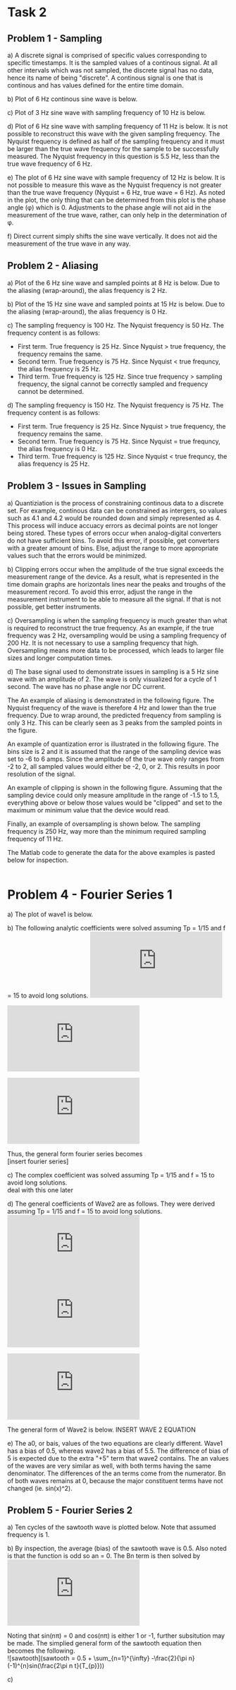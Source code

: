 # Task 2  

## Problem 1 - Sampling
a) A discrete signal is comprised of specific values corresponding to specific timestamps. It is the sampled values of a continous signal. At all other intervals which was not sampled, the discrete signal has no data, hence its name of being "discrete". A continous signal is one that is continous and has values defined for the entire time domain.  

b) Plot of 6 Hz continous sine wave is below.  

c) Plot of 3 Hz sine wave with sampling frequency of 10 Hz is below.  

d) Plot of 6 Hz sine wave with sampling frequency of 11 Hz is below. It is not possible to reconstruct this wave with the given sampling frequency. The Nyquist frequency is defined as half of the sampling frequency and it must be larger than the true wave frequency for the sample to be successfully measured. The Nyquist frequency in this question is 5.5 Hz, less than the true wave frequency of 6 Hz.   

e) The plot of 6 Hz sine wave with sample frequency of 12 Hz is below. It is not possible to measure this wave as the Nyquist frequency is not greater than the true wave frequency (Nyquist = 6 Hz, true wave = 6 Hz). As noted in the plot, the only thing that can be determined from this plot is the phase angle (φ) which is 0. Adjustments to the phase angle will not aid in the measurement of the true wave, rather, can only help in the determination of φ.  

f) Direct current simply shifts the sine wave vertically. It does not aid the measurement of the true wave in any way.  

## Problem 2 - Aliasing 
a) Plot of the 6 Hz sine wave and sampled points at 8 Hz is below. Due to the aliasing (wrap-around), the alias frequency is 2 Hz.  

b) Plot of the 15 Hz sine wave and sampled points at 15 Hz is below. Due to the aliasing (wrap-around), the alias frequency is 0 Hz.  

c) The sampling frequency is 100 Hz. The Nyquist frequency is 50 Hz. The frequency content is as follows:
* First term. True frequency is 25 Hz. Since Nyquist > true frequency, the frequency remains the same.
* Second term. True frequency is 75 Hz. Since Nyquist < true frequncy, the alias frequency is 25 Hz. 
* Third term. True frequency is 125 Hz. Since true frequency > sampling frequency, the signal cannot be correctly sampled and frequency cannot be determined.  

d) The sampling frequency is 150 Hz. The Nyquist frequency is 75 Hz. The frequency content is as follows:
* First term. True frequency is 25 Hz. Since Nyquist > true frequency, the frequency remains the same.
* Second term. True frequency is 75 Hz. Since Nyquist = true frequncy, the alias frequency is 0 Hz. 
* Third term. True frequency is 125 Hz. Since Nyquist < true frequncy, the alias frequency is 25 Hz.  

## Problem 3 - Issues in Sampling
a) Quantiziation is the process of constraining continous data to a discrete set. For example, continous data can be constrained as intergers, so values such as 4.1 and 4.2 would be rounded down and simply represented as 4. This process will induce accuacy errors as decimal points are not longer being stored. These types of errors occur when analog-digital converters do not have sufficient bins. To avoid this error, if possible, get converters with a greater amount of bins. Else, adjust the range to more appropriate values such that the errors would be minimized.  

b) Clipping errors occur when the amplitude of the true signal exceeds the measurement range of the device. As a result, what is represented in the time domain graphs are horizontals lines near the peaks and troughs of the measurement record. To avoid this error, adjust the range in the measurement instrument to be able to measure all the signal. If that is not possible, get better instruments.  

c) Oversampling is when the sampling frequency is much greater than what is required to reconstruct the true frequency. As an example, if the true frequency was 2 Hz, oversampling would be using a sampling frequency of 200 Hz. It is not necessary to use a sampling frequency that high. Oversampling means more data to be processed, which leads to larger file sizes and longer computation times.  

d) The base signal used to demonstrate issues in sampling is a 5 Hz sine wave with an amplitude of 2. The wave is only visualized for a cycle of 1 second. The wave has no phase angle nor DC current.  

The An example of aliasing is demonstrated in the following figure. The Nyquist frequency of the wave is therefore 4 Hz and lower than the true frequency. Due to wrap around, the predicted frequency from sampling is only 3 Hz. This can be clearly seen as 3 peaks from the sampled points in the figure.  

An example of quantization error is illustrated in the following figure. The bins size is 2 and it is assumed that the range of the sampling device was set to -6 to 6 amps. Since the amplitude of the true wave only ranges from -2 to 2, all sampled values would either be -2, 0, or 2. This results in poor resolution of the signal.  

An example of clipping is shown in the following figure. Assuming that the sampling device could only measure amplitude in the range of -1.5 to 1.5, everything above or below those values would be "clipped" and set to the maximum or minimum value that the device would read.  

Finally, an example of oversampling is shown below. The sampling frequency is 250 Hz, way more than the minimum required sampling frequency of 11 Hz.  

The Matlab code to generate the data for the above examples is pasted below for inspection.  

```matlab

```

# Problem 4 - Fourier Series 1
a) The plot of wave1 is below.  

b) The following analytic coefficients were solved assuming Tp = 1/15 and f = 15 to avoid long solutions. 
![a0](https://latex.codecogs.com/gif.latex?%5Cfrac%7Ba_%7B0%7D%7D%7B2%7D%3D%20%5Cfrac%7B1%7D%7BT_%7Bp%7D%7D%5Cint_%7B-%5Cfrac%7BT_%7Bp%7D%7D%7B2%7D%7D%5E%7B%5Cfrac%7BT_%7Bp%7D%7D%7B2%7D%7D%20sin%5E%7B2%7D%282%5Cpi%20f_%7B0%7Dt%29%20dt%3D%2015%5Cint_%7B-%5Cfrac%7B1%7D%7B30%7D%7D%5E%7B%5Cfrac%7B1%7D%7B30%7D%7D%20sin%5E%7B2%7D%2830%5Cpi%20t%29dt%20%3D%200.5)  

![an](https://latex.codecogs.com/gif.latex?%5Csmall%20a_%7Bn%7D%3D%20%5Cfrac%7B2%7D%7BT_%7Bp%7D%7D%5Cint_%7B-%5Cfrac%7BT_%7Bp%7D%7D%7B2%7D%7D%5E%7B%5Cfrac%7BT_%7Bp%7D%7D%7B2%7D%7D%20sin%5E%7B2%7D%282%5Cpi%20f_%7B0%7Dt%29%20cos%28%5Cfrac%7B2%5Cpi%20nt%7D%7BT_%7Bp%7D%7D%29dt%3D%2030%5Cint_%7B-%5Cfrac%7B1%7D%7B30%7D%7D%5E%7B%5Cfrac%7B1%7D%7B30%7D%7D%20sin%5E%7B2%7D%2830%5Cpi%20t%29%20cos%2860%5Cpi%20n%20t%29dt%3D%20-%5Cdfrac%7B%5Csin%5Cleft%282%7B%5Cpi%7Dn%5Cright%29%7D%7B2%7B%5Cpi%7Dn%5Cleft%28n%5E2-1%5Cright%29%7D)  

![bn](https://latex.codecogs.com/gif.latex?%5Csmall%20b_%7Bn%7D%3D%20%5Cfrac%7B2%7D%7BT_%7Bp%7D%7D%5Cint_%7B-%5Cfrac%7BT_%7Bp%7D%7D%7B2%7D%7D%5E%7B%5Cfrac%7BT_%7Bp%7D%7D%7B2%7D%7D%20sin%5E%7B2%7D%282%5Cpi%20f_%7B0%7Dt%29%20sin%28%5Cfrac%7B2%5Cpi%20nt%7D%7BT_%7Bp%7D%7D%29dt%3D%2030%5Cint_%7B-%5Cfrac%7B1%7D%7B30%7D%7D%5E%7B%5Cfrac%7B1%7D%7B30%7D%7D%20sin%5E%7B2%7D%2830%5Cpi%20t%29%20sin%2830%5Cpi%20n%20t%29dt%3D%200)  

Thus, the general form fourier series becomes  
[insert fourier series]  

c) The complex coefficient was solved assuming Tp = 1/15 and f = 15 to avoid long solutions.  
deal with this one later  

d) The general coefficients of Wave2 are as follows. They were derived assuming Tp = 1/15 and f = 15 to avoid long solutions.  
![a0](https://latex.codecogs.com/gif.latex?%5Csmall%20%5Cfrac%7Ba_%7B0%7D%7D%7B2%7D%3D%20%5Cfrac%7B1%7D%7BT_%7Bp%7D%7D%5Cint_%7B-%5Cfrac%7BT_%7Bp%7D%7D%7B2%7D%7D%5E%7B%5Cfrac%7BT_%7Bp%7D%7D%7B2%7D%7D%20%5Bsin%5E%7B2%7D%282%5Cpi%20f_%7B0%7Dt%29&plus;5%5Ddt%20%3D%2015%5Cint_%7B-%5Cfrac%7B1%7D%7B30%7D%7D%5E%7B%5Cfrac%7B1%7D%7B30%7D%7D%20%5Bsin%5E%7B2%7D%2830%5Cpi%20t%29%20&plus;%205%5Ddt%20%3D%205.5)  
![an](https://latex.codecogs.com/gif.latex?%5Cdpi%7B200%7D%20%5Ctiny%20a_%7Bn%7D%3D%20%5Cfrac%7B2%7D%7BT_%7Bp%7D%7D%5Cint_%7B-%5Cfrac%7BT_%7Bp%7D%7D%7B2%7D%7D%5E%7B%5Cfrac%7BT_%7Bp%7D%7D%7B2%7D%7D%20%5Bsin%5E%7B2%7D%282%5Cpi%20f_%7B0%7Dt%29&plus;5%5D%20cos%28%5Cfrac%7B2%5Cpi%20nt%7D%7BT_%7Bp%7D%7D%29dt%3D%2030%5Cint_%7B-%5Cfrac%7B1%7D%7B30%7D%7D%5E%7B%5Cfrac%7B1%7D%7B30%7D%7D%20%5Bsin%5E%7B2%7D%2830%5Cpi%20t%29&plus;5%5D%20cos%2860%5Cpi%20n%20t%29dt%3D%20%5Cdfrac%7B2%5Cleft%285n%5E2-22%5Cright%29%5Csin%5Cleft%28%7B%5Cpi%7Dn%5Cright%29%7D%7B%7B%5Cpi%7Dn%5Cleft%28n%5E2-4%5Cright%29%7D)  

![bn](https://latex.codecogs.com/gif.latex?%5Cdpi%7B200%7D%20%5Ctiny%20b_%7Bn%7D%3D%20%5Cfrac%7B2%7D%7BT_%7Bp%7D%7D%5Cint_%7B-%5Cfrac%7BT_%7Bp%7D%7D%7B2%7D%7D%5E%7B%5Cfrac%7BT_%7Bp%7D%7D%7B2%7D%7D%20%5Bsin%5E%7B2%7D%282%5Cpi%20f_%7B0%7Dt%29&plus;5%5D%20sin%28%5Cfrac%7B2%5Cpi%20nt%7D%7BT_%7Bp%7D%7D%29%3D%2030%5Cint_%7B-%5Cfrac%7B1%7D%7B30%7D%7D%5E%7B%5Cfrac%7B1%7D%7B30%7D%7D%20%5Bsin%5E%7B2%7D%2830%5Cpi%20t%29&plus;5%5D%20sin%2830%5Cpi%20n%20t%29%3D%200)  

The general form of Wave2 is below. 
INSERT WAVE 2 EQUATION  

e) The a0, or bais, values of the two equations are clearly different. Wave1 has a bias of 0.5, whereas wave2 has a bias of 5.5. The difference of bias of 5 is expected due to the extra "+5" term that wave2 contains. The an values of the waves are very similar as well, with both terms having the same denominator. The differences of the an terms come from the numerator. Bn of both waves remains at 0, because the major constituent terms have not changed (ie. sin(x)^2).  

## Problem 5 - Fourier Series 2
a) Ten cycles of the sawtooth wave is plotted below. Note that assumed frequency is 1.  

b) By inspection, the average (bias) of the sawtooth wave is 0.5. Also noted is that the function is odd so an = 0. The Bn term is then solved by  
![bn](https://latex.codecogs.com/gif.latex?b_%7Bn%7D%3D%20%5Cfrac%7B2%7D%7BT_%7Bp%7D%7D%5Cint_%7B-%5Cfrac%7BT_%7Bp%7D%7D%7B2%7D%7D%5E%7B%5Cfrac%7BT_%7Bp%7D%7D%7B2%7D%7D%20t%20sin%28%5Cfrac%7B2%5Cpi%20nt%7D%7BT_%7Bp%7D%7D%29dt%3D%20%5Cfrac%7BT_%7Bp%7D%28sin%28%5Cpi%20n%29-%5Cpi%20ncos%28%5Cpi%20n%29%29%7D%7B%5Cpi%5E%7B2%7Dn%5E%7B2%7D%7D)  

Noting that sin(nπ) = 0 and cos(nπ) is either 1 or -1, further subsitution may be made. The simplied general form of the sawtooth equation then becomes the following.  
![sawtooth](sawtooth = 0.5 + \sum_{n=1}^{\infty} -\frac{2}{\pi n}(-1)^{n}sin(\frac{2\pi n t}{T_{p}}))  

c) 
